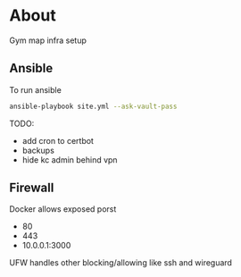 # About

Gym map infra setup

## Ansible

To run ansible

```bash
ansible-playbook site.yml --ask-vault-pass
```

TODO:

- add cron to certbot
- backups
- hide kc admin behind vpn

## Firewall

Docker allows exposed porst

- 80
- 443
- 10.0.0.1:3000

UFW handles other blocking/allowing like ssh and wireguard
